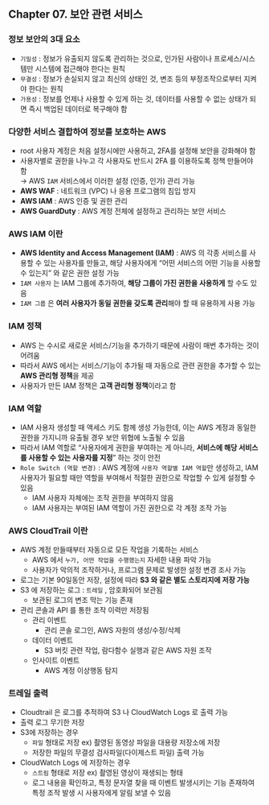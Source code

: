 ## Chapter 07. 보안 관련 서비스
### 정보 보안의 3대 요소

- `기밀성` : 정보가 유출되지 않도록 관리하는 것으로, 인가된 사람이나 프로세스/시스템만 시스템에 접근해야 한다는 원칙
- `무결성` : 정보가 손실되지 않고 최신의 상태인 것, 변조 등의 부정조작으로부터 지켜야 한다는 원칙
- `가용성` : 정보를 언제나 사용할 수 있게 하는 것, 데이터를 사용할 수 없는 상태가 되면 즉시 백업된 데이터로 복구해야 함

### 다양한 서비스 결합하여 정보를 보호하는 AWS
- root 사용자 계정은 처음 설정시에만 사용하고, 2FA를 설정해 보안을 강화해야 함
- 사용자별로 권한을 나누고 각 사용자도 반드시 2FA 를 이용하도록 정책 만들어야 함 <br>
    → AWS `IAM` 서비스에서 이러한 설정 (인증, 인가) 관리 가능
- **AWS WAF** : 네트워크 (VPC) 나 응용 프로그램의 침입 방지
- **AWS IAM** : AWS 인증 및 권한 관리
- **AWS GuardDuty** : AWS 계정 전체에 설정하고 관리하는 보안 서비스

### AWS IAM 이란

- **AWS Identity and Access Management (IAM)** : AWS 의 각종 서비스를 사용할 수 있는 사용자를 만들고, 해당 사용자에게 “어떤 서비스의 어떤 기능을 사용할 수 있는지” 와 같은 권한 설정 가능
- `IAM 사용자` 는 IAM 그룹에 추가하여, **해당 그룹이 가진 권한을 사용하게** 할 수도 있음
- `IAM 그룹` 은 **여러 사용자가 동일 권한을 갖도록 관리**해야 할 때 유용하게 사용 가능

### IAM 정책

- AWS 는 수시로 새로운 서비스/기능을 추가하기 때문에 사람이 매번 추가하는 것이 어려움
- 따라서 AWS 에서는 서비스/기능이 추가될 때 자동으로 관련 권한을 추가할 수 있는 **AWS 관리형 정책**을 제공
- 사용자가 만든 IAM 정책은 **고객 관리형 정책**이라고 함

### IAM 역할

- IAM 사용자 생성할 때 액세스 키도 함께 생성 가능한데, 이는 AWS 계정과 동일한 권한을 가지니까 유출될 경우 보안 위협에 노출될 수 있음
- 따라서 IAM 역할로 “사용자에게 권한을 부여하는 게 아니라, **서비스에 해당 서비스를 사용할 수 있는 사용자를 지정**” 하는 것이 안전
- `Role Switch (역할 변경)` : AWS 계정에 `사용자 역할별 IAM 역할`만 생성하고, IAM 사용자가 필요할 때만 역할을 부여해서 적절한 권한으로 작업할 수 있게 설정할 수 있음
    - IAM 사용자 자체에는 조작 권한을 부여하지 않음
    - IAM 사용자는 부여된 IAM 역할이 가진 권한으로 각 계정 조작 가능

### AWS CloudTrail 이란

- AWS 계정 만들때부터 자동으로 모든 작업을 기록하는 서비스
    - AWS 에서 `누가, 어떤 작업을 수행했는지` 자세한 내용 파악 가능
    - 사용자가 악의적 조작하거나, 프로그램 문제로 발생한 설정 변경 조사 가능
- 로그는 기본 90일동안 저장, 설정에 따라 **S3 와 같은 별도 스토리지에 저장 가능**
- S3 에 저장하는 로그 : `트레일` , 암호화되어 보관됨
    - 보관된 로그의 변조 막는 기능 존재
- 관리 콘솔과 API 를 통한 조작 이력만 저장됨
    - 관리 이벤트
        - 관리 콘솔 로그인, AWS 자원의 생성/수정/삭제
    - 데이터 이벤트
        - S3 버킷 관련 작업, 람다함수 실행과 같은 AWS 자원 조작
    - 인사이트 이벤트
        - AWS 계정 이상행동 탐지

### 트레일 출력

- Cloudtrail 은 로그를 추적하여 S3 나 CloudWatch Logs 로 출력 가능
- 출력 로그 무기한 저장
- S3에 저장하는 경우
    - `파일` 형태로 저장 ex) 촬영된 동영상 파일을 대용량 저장소에 저장
    - 저장한 파일의 무결성 검사파일(다이제스트 파일) 출력 가능
- CloudWatch Logs 에 저장하는 경우
    - `스트림` 형태로 저장 ex) 촬영된 영상이 재생되는 형태
    - 로그 내용을 확인하고, 특정 문자열 찾을 때 이벤트 발생시키는 기능 존재하여 특정 조작 발생 시 사용자에게 알림 보낼 수 있음
